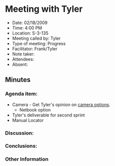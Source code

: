 # Meeting with Tyler #
  * Date: 02/18/2009
  * Time: 4:00 PM
  * Location: S-3-135
  * Meeting called by:	Tyler
  * Type of meeting:	Progress
  * Facilitator:	Frank/Tyler
  * Note taker:
  * Attendees:
  * Absent:

## Minutes ##


### Agenda item: ###
  * Camera - Get Tyler's opinion on [camera options](Camera.md).
    * Netbook option
  * Tyler's deliverable for second sprint
  * Manual Locator
### Discussion: ###

### Conclusions: ###

### Other Information ###